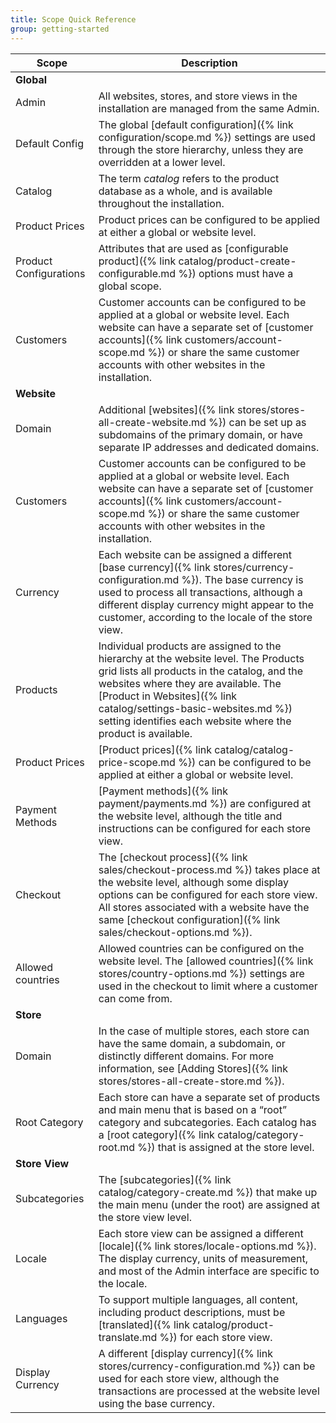 ```yaml
---
title: Scope Quick Reference
group: getting-started
---
```


|Scope|Description|
|--- |--- |
|**Global**||
|Admin|All websites, stores, and store views in the installation are managed from the same Admin.|
|Default Config|The global [default configuration]({% link configuration/scope.md %}) settings are used through the store hierarchy, unless they are overridden at a lower level.|
|Catalog|The term _catalog_ refers to the product database as a whole, and is available throughout the installation.|
|Product Prices|Product prices can be configured to be applied at either a global or website level.|
|Product Configurations|Attributes that are used as [configurable product]({% link catalog/product-create-configurable.md %}) options must have a global scope.|
|Customers|Customer accounts can be configured to be applied at a global or website level. Each website can have a separate set of [customer accounts]({% link customers/account-scope.md %}) or share the same customer accounts with other websites in the installation.|
|**Website**||
|Domain|Additional [websites]({% link stores/stores-all-create-website.md %}) can be set up as subdomains of the primary domain, or  have separate IP addresses and dedicated domains.|
|Customers|Customer accounts can be configured to be applied at a global or website level. Each website can have a separate set of [customer accounts]({% link customers/account-scope.md %}) or share the same customer accounts with other websites in the installation.|
|Currency|Each website can be assigned a different [base currency]({% link stores/currency-configuration.md %}). The base currency is used to process all transactions, although a different display currency might appear to the customer, according to the locale of the store view.|
|Products|Individual products are assigned to the hierarchy at the website level. The Products grid lists all products in the catalog, and the websites where they are available. The [Product in Websites]({% link catalog/settings-basic-websites.md %}) setting identifies each website where the product is available.|
|Product Prices|[Product prices]({% link catalog/catalog-price-scope.md %}) can be configured to be applied at either a global or website level.|
|Payment Methods|[Payment methods]({% link payment/payments.md %}) are configured at the website level, although the title and instructions can be configured for each store view.|
|Checkout|The [checkout process]({% link sales/checkout-process.md %}) takes place at the website level, although some display options can be configured for each store view. All stores associated with a website have the same [checkout configuration]({% link sales/checkout-options.md %}).|
|Allowed countries|Allowed countries can be configured on the website level. The [allowed countries]({% link stores/country-options.md %}) settings are used in the checkout to limit where a customer can come from.|
|**Store**||
|Domain|In the case of multiple stores, each store can have the same domain, a subdomain, or distinctly different domains. For more information, see [Adding Stores]({% link stores/stores-all-create-store.md %}).|
|Root Category|Each store can have a separate set of products and main menu that is based on a “root” category and subcategories. Each catalog has a [root category]({% link catalog/category-root.md %}) that is assigned at the store level.|
|**Store View**||
|Subcategories|The [subcategories]({% link catalog/category-create.md %}) that make up the main menu (under the root) are assigned at the store view level.|
|Locale|Each store view can be assigned a different [locale]({% link stores/locale-options.md %}). The display currency, units of measurement, and most of the Admin interface are specific to the locale.|
|Languages|To support multiple languages, all content, including product descriptions, must be [translated]({% link catalog/product-translate.md %}) for each store view.|
|Display Currency|A different [display currency]({% link stores/currency-configuration.md %}) can be used for each store view, although the transactions are processed at the website level using the base currency.|
